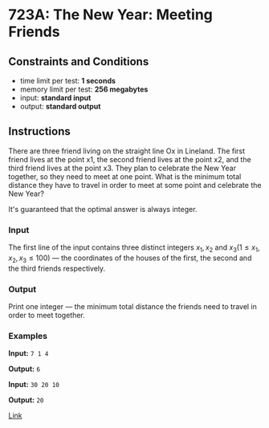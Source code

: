 # 723A: The New Year: Meeting Friends

## Constraints and Conditions

- time limit per test: **1 seconds**
- memory limit per test: **256 megabytes**
- input: **standard input**
- output: **standard output**

## Instructions

There are three friend living on the straight line Ox in Lineland. The first friend lives at the point x1, the second friend lives at the point x2, and the third friend lives at the point x3. They plan to celebrate the New Year together, so they need to meet at one point. What is the minimum total distance they have to travel in order to meet at some point and celebrate the New Year?

It's guaranteed that the optimal answer is always integer.

### Input

The first line of the input contains three distinct integers $x_1, x_2$ and $x_3 (1 ≤ x_1, x_2, x_3 ≤ 100)$ — the coordinates of the houses of the first, the second and the third friends respectively.

### Output

Print one integer — the minimum total distance the friends need to travel in order to meet together.

### Examples

**Input:**
`7 1 4`

**Output:**
`6`

**Input:**
`30 20 10`

**Output:**
`20`

[Link](https://codeforces.com/problemset/problem/723/A)
